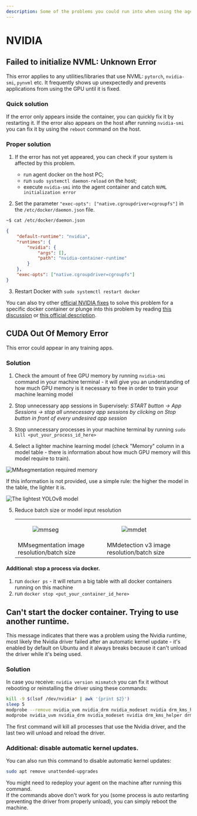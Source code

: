 ```yaml
---
description: Some of the problems you could run into when using the agent, along with solutions
---
```



# NVIDIA

## Failed to initialize NVML: Unknown Error
This error applies to any utilities/libraries that use NVML: `pytorch`, `nvidia-smi`, `pynvml` etc. 
It frequently shows up unexpectedly and prevents applications from using the GPU until it is fixed. 

### Quick solution
If the error only appears inside the container, you can quickly fix it by restarting it.
If the error also appears on the host after running `nvidia-smi` you can fix it by using the `reboot` command on the host.

### Proper solution
1. If the error has not yet appeared, you can check if your system is affected by this problem.
    - run agent docker on the host PC;
    - run `sudo systemctl daemon-reload` on the host;
    - execute `nvidia-smi` into the agent container and catch `NVML initialization error`

2. Set the parameter `"exec-opts": ["native.cgroupdriver=cgroupfs"]` in the `/etc/docker/daemon.json` file.
```bash
~$ cat /etc/docker/daemon.json 
```
```json
{
    "default-runtime": "nvidia",
    "runtimes": {
        "nvidia": {
            "args": [],
            "path": "nvidia-container-runtime"
        }
    },
    "exec-opts": ["native.cgroupdriver=cgroupfs"]
}
```

3. Restart Docker with `sudo systemctl restart docker`

You can also try other [official NVIDIA fixes](https://github.com/lurk-lab/gh-actions-runner/pull/9) to solve this problem for a specific docker container or plunge into this problem by reading [this discussion](https://github.com/NVIDIA/nvidia-docker/issues/1671) or [this official description](https://github.com/NVIDIA/nvidia-docker/issues/1730).


## CUDA Out Of Memory Error
This error could appear in any training apps.

### Solution

1. Check the amount of free GPU memory by running `nvidia-smi` command in your machine terminal - it will give you an understanding of how much GPU memory is it necessary to free in order to train your machine learning model

2. Stop unnecessary app sessions in Supervisely:
    *START button → App Sessions → stop all unnecessary app sessions by clicking on Stop button in front of every undesired app session*

3. Stop unnecessary processes in your machine terminal by running `sudo kill <put_your_process_id_here>`

4. Select a lighter machine learning model (check "Memory" column in a model table - there is information about how much GPU memory will this model require to train).

![MMsegmentation required memory](https://github.com/supervisely/developer-portal/assets/87002239/5c31d56d-185a-4f3b-9307-2da0d70a35a3)

   If this information is not provided, use a simple rule: the higher the model in the table, the lighter it is.

![The lightest YOLOv8 model](https://github.com/supervisely/developer-portal/assets/87002239/a4381712-1d89-4f16-b8a5-bd18fcb6a167)

5. Reduce batch size or model input resolution
   <table>
   <tr>
   <td><figure><img src="https://github.com/supervisely/developer-portal/assets/87002239/d5d3b1ad-836f-493d-8e1c-19f0300b50f0" alt="mmseg"></figure></td>
   <td><figure><img src="https://github.com/supervisely/developer-portal/assets/87002239/d65bc286-5b3e-40f9-8200-c91e8753e6e9" alt="mmdet"></figure></td>
   </tr>
   <tr>
   <td>MMsegmentation image resolution/batch size</td>
   <td>MMdetection v3 image resolution/batch size</td>
   </tr>
   </table>


#### Additional: stop a process via docker.

1. run `docker ps` - it will return a big table with all docker containers running on this machine
2. run `docker stop <put_your_container_id_here>`

## Can't start the docker container. Trying to use another runtime.

This message indicates that there was a problem using the Nvidia runtime, most likely the Nvidia driver failed after an automatic kernel update - it's enabled by default on Ubuntu and it always breaks because it can't unload the driver while it's being used.<br>

### Solution

In case you receive: `nvidia version mismatch` you can fix it without rebooting or reinstalling the driver using these commands:

```bash
kill -9 $(lsof /dev/nvidia* | awk '{print $2}')
sleep 5
modprobe --remove nvidia_uvm nvidia_drm nvidia_modeset nvidia drm_kms_helper drm
modprobe nvidia_uvm nvidia_drm nvidia_modeset nvidia drm_kms_helper drm
```

The first command will kill all processes that use the Nvidia driver, and the last two will unload and reload the driver.<br>

### Additional: disable automatic kernel updates.
You can also run this command to disable automatic kernel updates:
```bash
sudo apt remove unattended-upgrades
```
You might need to redeploy your agent on the machine after running this command.<br>
If the commands above don't work for you (some process is auto restarting preventing the driver from properly unload), you can simply reboot the machine.